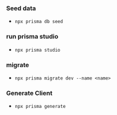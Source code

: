 ### Seed data

 - `npx prisma db seed`

 ### run prisma studio

 - `npx prisma studio`

### migrate 

 - `npx prisma migrate dev --name <name>` 

### Generate Client

- `npx prisma generate`